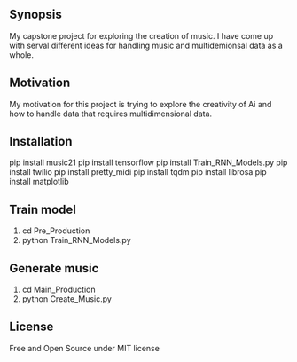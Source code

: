 
## Synopsis

My capstone project for exploring the creation of music. I have come up with serval different ideas for handling music and multidemionsal data as a whole.


## Motivation

My motivation for this project is trying to explore the creativity of Ai and how to handle data that requires multidimensional data. 

## Installation
  pip install music21
  pip install tensorflow
  pip install Train_RNN_Models.py
  pip install twilio
  pip install pretty_midi
  pip install tqdm
  pip install librosa
  pip install matplotlib
  
## Train model
   1. cd Pre_Production
   2. python Train_RNN_Models.py
   
## Generate music
   1. cd Main_Production
   2. python Create_Music.py

## License

Free and Open Source under MIT license
